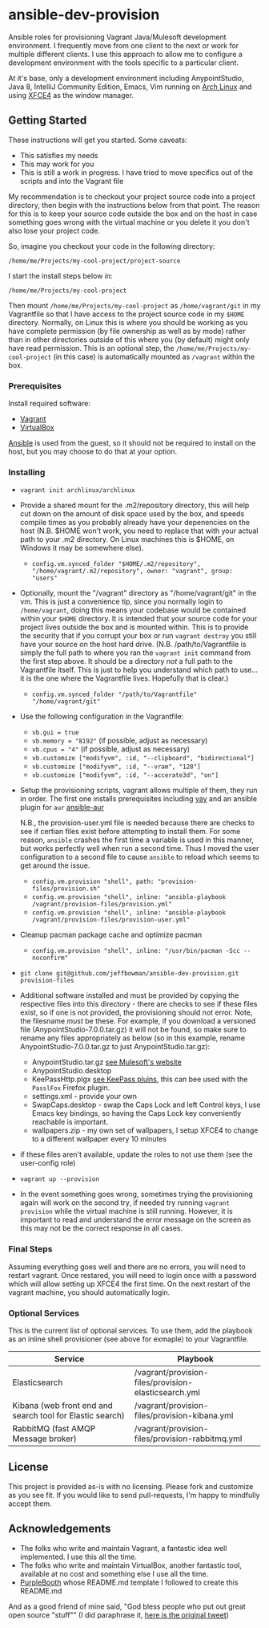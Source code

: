 # ansible-dev-provision

Ansible roles for provisioning Vagrant Java/Mulesoft development
environment. I frequently move from one client to the next or work for
multiple different clients. I use this approach to allow me to
configure a development environment with the tools specific to a
particular client.

At it's base, only a development environment including AnypointStudio,
Java 8, IntelliJ Community Edition, Emacs, Vim running
on [Arch Linux](https://www.archlinux.org) and
using [XFCE4](https://www.xfce.org) as the window manager.

## Getting Started

These instructions will get you started. Some caveats:

* This satisfies my needs
* This may work for you
* This is still a work in progress. I have tried to move specifics out
  of the scripts and into the Vagrant file

My recommendation is to checkout your project source code into a
project directory, then begin with the instructions below from that
point. The reason for this is to keep your source code outside the box
and on the host in case something goes wrong with the virtual machine
or you delete it you don't also lose your project code.

So, imagine you checkout your code in the following directory:

`/home/me/Projects/my-cool-project/project-source`

I start the install steps below in:

`/home/me/Projects/my-cool-project`

Then mount `/home/me/Projects/my-cool-project` as `/home/vagrant/git`
in my Vagrantfile so that I have access to the project source code in
my `$HOME` directory. Normally, on Linux this is where you should be
working as you have complete permission (by file ownership as well as
by mode) rather than in other directories outside of this where you
(by default) might only have read permission. This is an optional
step, the `/home/me/Projects/my-cool-project` (in this case) is
automatically mounted as `/vagrant` within the box.


### Prerequisites

Install required software: 

* [Vagrant](https://vagrantup.com/downloads.html)
* [VirtualBox](https://www.virtualbox.org/wiki/Downloads)

[Ansible](https://www.ansible.com) is used from the guest, so it
should not be required to install on the host, but you may choose to
do that at your option.

### Installing

* `vagrant init archlinux/archlinux`
* Provide a shared mount for the .m2/repository directory, this will
  help cut down on the amount of disk space used by the box, and
  speeds compile times as you probably already have your depenencies
  on the host (N.B. $HOME won't work, you need to replace that with 
  your actual path to your .m2 directory. On Linux machines this is 
  $HOME, on Windows it may be somewhere else).
  - `config.vm.synced_folder "$HOME/.m2/repository", "/home/vagrant/.m2/repository", owner: "vagrant", group: "users"`
* Optionally, mount the "/vagrant" directory as "/home/vagrant/git" in
  the vm. This is just a convenience tip, since you normally login to
  `/home/vagrant`, doing this means your codebase would be contained
  within your `$HOME` directory. It is intended that your source code
  for your project lives outside the box and is mounted within. This
  is to provide the security that if you corrupt your box or run
  `vagrant destroy` you still have your source on the host hard
  drive. (N.B. /path/to/Vagrantfile is simply the full path to where
  you ran the `vagrant init` command from the first step above. It
  should be a directory *not* a full path to the Vagrantfile
  itself. This is just to help you understand which path to use... it
  is the one where the Vagrantfile lives. Hopefully that is clear.)
  - `config.vm.synced_folder "/path/to/Vagrantfile" "/home/vagrant/git"`
* Use the following configuration in the Vagrantfile:
  - `vb.gui = true`
  - `vb.memory = "8192"` (if possible, adjust as necessary)
  - `vb.cpus = "4"`      (if possible, adjust as necessary)
  - `vb.customize ["modifyvm", :id, "--clipboard", "bidirectional"]`
  - `vb.customize ["modifyvm", :id, "--vram", "128"]`
  - `vb.customize ["modifyvm", :id, "--accerate3d", "on"]`
* Setup the provisioning scripts, vagrant allows multiple of them,
  they run in order. The first one installs prerequisites
  including [yay](https://aur.archlinux.org/packages/yay) and an
  ansible plugin for
  `aur`
  [ansible-aur](https://github.com/kewlfft/ansible-aur.git) 
  
  N.B., the provision-user.yml file is needed because there are checks
  to see if certian files exist before attempting to install them. For
  some reason, `ansible` crashes the first time a variable is used in
  this manner, but works perfectly well when run a second time. Thus I
  moved the user configuration to a second file to cause `ansible` to
  reload which seems to get around the issue.
  - `config.vm.provision "shell", path: "provision-files/provision.sh"`
  - `config.vm.provision "shell", inline: "ansible-playbook /vagrant/provision-files/provision.yml"`
  - `config.vm.provision "shell", inline: "ansible-playbook /vagrant/provision-files/provision-user.yml"`
  
* Cleanup pacman package cache and optimize pacman
  - `config.vm.provision "shell", inline: "/usr/bin/pacman -Scc --noconfirm"`
* `git clone git@github.com/jeffbowman/ansible-dev-provision.git provision-files`
* Additional software installed and must be provided by copying the
  respective files into this directory - there are checks to see if
  these files exist, so if one is not provided, the provisioning
  should not error. Note, the filesname *must* be these. For example,
  if you download a versioned file (AnypointStudio-7.0.0.tar.gz) it
  will not be found, so make sure to rename any files appropriately as
  below (so in this example, rename AnypointStudio-7.0.0.tar.gz to
  just AnypointStudio.tar.gz):
  - AnypointStudio.tar.gz [see Mulesoft's website](https://developer.mulesoft.com/dev/anypoint-studio)
  - AnypointStudio.desktop
  - KeePassHttp.plgx [see KeePass pluins](http://keepass.info/plugins.html#keepasshttp), this can bee used with the `PasslFox` Firefox plugin.
  - settings.xml - provide your own
  - SwapCaps.desktop - swap the Caps Lock and left Control keys, I use
    Emacs key bindings, so having the Caps Lock key conveniently
    reachable is important.
  - wallpapers.zip - my own set of wallpapers, I setup XFCE4 to change
    to a different wallpaper every 10 minutes
* if these files aren't available, update the roles to not use them (see the user-config role)
* `vagrant up --provision`
* In the event something goes wrong, sometimes trying the provisioning
  again will work on the second try, if needed try running `vagrant
  provision` while the virtual machine is still running. However, it
  is important to read and understand the error message on the screen
  as this may not be the correct response in all cases.

### Final Steps

Assuming everything goes well and there are no errors, you will need
to restart vagrant. Once restared, you will need to login once with a
password which will allow setting up XFCE4 the first time. On the next
restart of the vagrant machine, you should automatically login.

### Optional Services

This is the current list of optional services. To use them, add the playbook as an inline shell provisioner (see above for exmaple) to your Vagrantfile.

Service | Playbook
------- | -----------------
Elasticsearch | /vagrant/provision-files/provision-elasticsearch.yml
Kibana (web front end and search tool for Elastic search) | /vagrant/provision-files/provision-kibana.yml
RabbitMQ (fast AMQP Message broker) | /vagrant/provision-files/provision-rabbitmq.yml

## License

This project is provided as-is with no licensing. Please fork and
customize as you see fit. If you would like to send pull-requests, I'm
happy to mindfully accept them.

## Acknowledgements

* The folks who write and maintain Vagrant, a fantastic idea well
  implemented. I use this all the time.
* The folks who write and maintain VirtualBox, another fantastic tool,
  available at no cost and something else I use all the time.
* [PurpleBooth](https://gist.github.com/PurpleBooth) whose README.md
  template I followed to create this README.md
  
And as a good friend of mine said, "God bless people who put out great
open source "stuff"" (I did paraphrase it, [here is the original tweet](https://twitter.com/cgorshing/status/834544794361802756))
